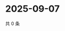 # 2025-09-07

共 0 条

<!-- BEGIN ZHIHUVIDEO -->
<!-- 最后更新时间 Sun Sep 07 2025 07:09:23 GMT+0800 (China Standard Time) -->

<!-- END ZHIHUVIDEO -->
